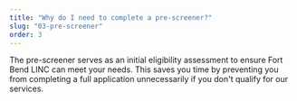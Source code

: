 ```yaml
---
title: "Why do I need to complete a pre-screener?"
slug: "03-pre-screener"
order: 3
---
```


The pre-screener serves as an initial eligibility assessment to ensure Fort Bend LINC can meet your needs. This saves you time by preventing you from completing a full application unnecessarily if you don't qualify for our services.